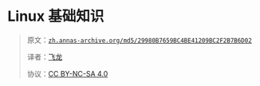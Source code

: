 # Linux 基础知识

> 原文：[`zh.annas-archive.org/md5/29980B7659BC4BE41209BC2F2B7B6D02`](https://zh.annas-archive.org/md5/29980B7659BC4BE41209BC2F2B7B6D02)
> 
> 译者：[飞龙](https://github.com/wizardforcel)
> 
> 协议：[CC BY-NC-SA 4.0](http://creativecommons.org/licenses/by-nc-sa/4.0/)